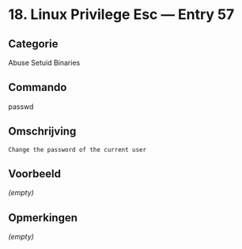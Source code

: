 # 18. Linux Privilege Esc — Entry 57

## Categorie

Abuse Setuid Binaries

## Commando

passwd

## Omschrijving

```
Change the password of the current user
```

## Voorbeeld

_(empty)_

## Opmerkingen

_(empty)_

